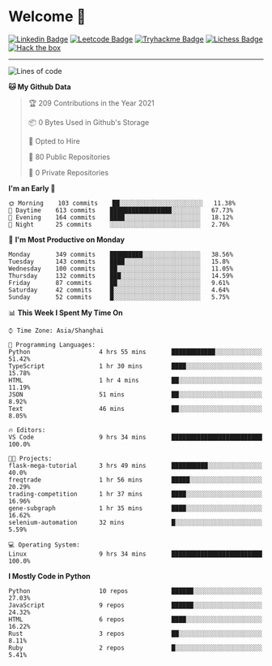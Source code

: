 # Welcome 👋

[![Linkedin Badge](https://img.shields.io/badge/-PedroTorres-blue?style=flat-square&logo=Linkedin&logoColor=white&link=https://www.linkedin.com/in/PedroTorres/)](https://www.linkedin.com/in/pedro-torres-cruz/)
[![Leetcode Badge](https://img.shields.io/badge/profile-leetcode-green)](https://leetcode.com/corfucinas/)
[![Tryhackme Badge](https://img.shields.io/badge/profile-tryhackme-blue)](https://tryhackme.com/p/Corfucinas/)
[![Lichess Badge](https://img.shields.io/badge/challenge_me-lichess-yellow)](https://lichess.org/@/Corfucinas)
[![Hack the box](https://img.shields.io/badge/hack_the_box-profile-red)](https://www.hackthebox.eu/profile/375826)

---

<!--START_SECTION:waka-->
![Lines of code](https://img.shields.io/badge/From%20Hello%20World%20I%27ve%20Written-1.4%20million%20lines%20of%20code-blue)

**🐱 My Github Data** 

> 🏆 209 Contributions in the Year 2021
 > 
> 📦 0 Bytes Used in Github's Storage 
 > 
> 💼 Opted to Hire
 > 
> 📜 80 Public Repositories 
 > 
> 🔑 0 Private Repositories  
 > 
**I'm an Early 🐤** 

```text
🌞 Morning    103 commits    ██░░░░░░░░░░░░░░░░░░░░░░░   11.38% 
🌆 Daytime    613 commits    █████████████████░░░░░░░░   67.73% 
🌃 Evening    164 commits    ████░░░░░░░░░░░░░░░░░░░░░   18.12% 
🌙 Night      25 commits     ░░░░░░░░░░░░░░░░░░░░░░░░░   2.76%

```
📅 **I'm Most Productive on Monday** 

```text
Monday       349 commits    █████████░░░░░░░░░░░░░░░░   38.56% 
Tuesday      143 commits    ████░░░░░░░░░░░░░░░░░░░░░   15.8% 
Wednesday    100 commits    ██░░░░░░░░░░░░░░░░░░░░░░░   11.05% 
Thursday     132 commits    ███░░░░░░░░░░░░░░░░░░░░░░   14.59% 
Friday       87 commits     ██░░░░░░░░░░░░░░░░░░░░░░░   9.61% 
Saturday     42 commits     █░░░░░░░░░░░░░░░░░░░░░░░░   4.64% 
Sunday       52 commits     █░░░░░░░░░░░░░░░░░░░░░░░░   5.75%

```


📊 **This Week I Spent My Time On** 

```text
⌚︎ Time Zone: Asia/Shanghai

💬 Programming Languages: 
Python                   4 hrs 55 mins       ████████████░░░░░░░░░░░░░   51.42% 
TypeScript               1 hr 30 mins        ████░░░░░░░░░░░░░░░░░░░░░   15.78% 
HTML                     1 hr 4 mins         ██░░░░░░░░░░░░░░░░░░░░░░░   11.19% 
JSON                     51 mins             ██░░░░░░░░░░░░░░░░░░░░░░░   8.92% 
Text                     46 mins             ██░░░░░░░░░░░░░░░░░░░░░░░   8.05%

🔥 Editors: 
VS Code                  9 hrs 34 mins       █████████████████████████   100.0%

🐱‍💻 Projects: 
flask-mega-tutorial      3 hrs 49 mins       ██████████░░░░░░░░░░░░░░░   40.0% 
freqtrade                1 hr 56 mins        █████░░░░░░░░░░░░░░░░░░░░   20.29% 
trading-competition      1 hr 37 mins        ████░░░░░░░░░░░░░░░░░░░░░   16.96% 
gene-subgraph            1 hr 35 mins        ████░░░░░░░░░░░░░░░░░░░░░   16.62% 
selenium-automation      32 mins             █░░░░░░░░░░░░░░░░░░░░░░░░   5.59%

💻 Operating System: 
Linux                    9 hrs 34 mins       █████████████████████████   100.0%

```

**I Mostly Code in Python** 

```text
Python                   10 repos            ██████░░░░░░░░░░░░░░░░░░░   27.03% 
JavaScript               9 repos             ██████░░░░░░░░░░░░░░░░░░░   24.32% 
HTML                     6 repos             ████░░░░░░░░░░░░░░░░░░░░░   16.22% 
Rust                     3 repos             ██░░░░░░░░░░░░░░░░░░░░░░░   8.11% 
Ruby                     2 repos             █░░░░░░░░░░░░░░░░░░░░░░░░   5.41%

```



<!--END_SECTION:waka-->

